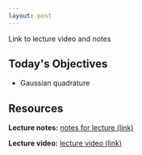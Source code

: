 ```yaml
---
layout: post
---
```


Link to lecture video and notes

## Today's Objectives

* Gaussian quadrature

## Resources
**Lecture notes:** <a target="_parent" href="https://wcasper.github.io/OPSFlectures/notes/lecture6.pdf">notes for lecture (link)</a>

**Lecture video:** <a target="_parent" href="https://youtu.be/nZozpl6rMGI">lecture video (link)</a>


